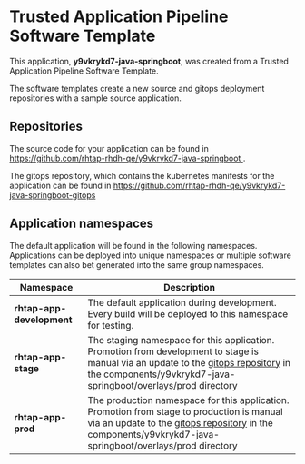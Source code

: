 # Trusted Application Pipeline Software Template

This application, **y9vkrykd7-java-springboot**, was created from a Trusted Application Pipeline Software Template.

The software templates create a new source and gitops deployment repositories with a sample source application. 

## Repositories

The source code for your application can be found in [https://github.com/rhtap-rhdh-qe/y9vkrykd7-java-springboot ](https://github.com/rhtap-rhdh-qe/y9vkrykd7-java-springboot ).
 
The gitops repository, which contains the kubernetes manifests for the application can be found in 
[https://github.com/rhtap-rhdh-qe/y9vkrykd7-java-springboot-gitops ](https://github.com/rhtap-rhdh-qe/y9vkrykd7-java-springboot-gitops ) 

## Application namespaces 

The default application will be found in the following namespaces. Applications can be deployed into unique namespaces or multiple software templates can also bet generated into the same group namespaces.  

|  Namespace   |  Description   |  
| -------- | -------- |   
| **rhtap-app-development** | The default application during development. Every build will be deployed to this namespace for testing. | 
| **rhtap-app-stage** | The staging namespace for this application. Promotion from development to stage is manual via an update to the [gitops repository](https://github.com/rhtap-rhdh-qe/y9vkrykd7-java-springboot-gitops ) in the components/y9vkrykd7-java-springboot/overlays/prod directory |  
| **rhtap-app-prod** | The production namespace for this application. Promotion from stage to production is manual via an update to the [gitops repository](https://github.com/rhtap-rhdh-qe/y9vkrykd7-java-springboot-gitops ) in the components/y9vkrykd7-java-springboot/overlays/prod directory | 